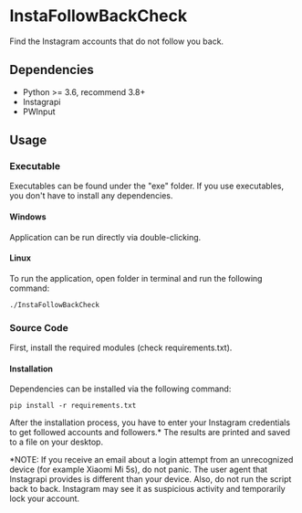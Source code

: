 # InstaFollowBackCheck
Find the Instagram accounts that do not follow you back.

## Dependencies
* Python >= 3.6, recommend 3.8+
* Instagrapi
* PWInput

## Usage

### Executable
Executables can be found under the "exe" folder. If you use executables, you don't have to install any dependencies.

#### Windows
Application can be run directly via double-clicking.

#### Linux
To run the application, open folder in terminal and run the following command:
```
./InstaFollowBackCheck
```

### Source Code
First, install the required modules (check requirements.txt).

#### Installation
Dependencies can be installed via the following command:
```
pip install -r requirements.txt
```

After the installation process, you have to enter your Instagram credentials to get followed accounts and followers.* The results are printed and saved to a file on your desktop.

*NOTE: If you receive an email about a login attempt from an unrecognized device (for example Xiaomi Mi 5s), do not panic. The user agent that Instagrapi provides is different than your device. Also, do not run the script back to back. Instagram may see it as suspicious activity and temporarily lock your account.
